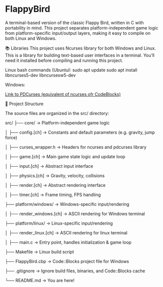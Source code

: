 # FlappyBird

A terminal-based version of the classic Flappy Bird, written in C with portability in mind. This project separates platform-independent game logic from platform-specific input/output layers, making it easy to compile on both Linux and Windows.

📚 Libraries
This project uses Ncurses library for both Windows and Linux. This is a library for building text-based user interfaces in a terminal. You’ll need it installed before compiling and running this project.

Linux bash commands (Ubuntu):
sudo apt update
sudo apt install libncurses5-dev libncursesw5-dev

Windows:

[Link to PDCurses (equivalent of ncurses ofr CodeBlocks)](https://pdcurses.org/)


📁 Project Structure

The source files are organized in the src/ directory:

src/
├── core/ → Platform-independent game logic

│ ├── config.[ch] → Constants and default parameters (e.g. gravity, jump force)

│ ├── curses_wrapper.h  → Headers for ncurses and pdcurses library

│ ├── game.[ch] → Main game state logic and update loop

│ ├── input.[ch] → Abstract input interface

│ ├── physics.[ch] → Gravity, velocity, collisions

│ ├── render.[ch] → Abstract rendering interface

│ ├── timer.[ch] → Frame timing, FPS handling

├── platform/windows/ → Windows-specific input/rendering

│ ├── render_windows.[ch] → ASCII rendering for Windows terminal

├── platform/linux/ → Linux-specific input/rendering

│ ├── render_linux.[ch] → ASCII rendering for linux terminal

│
├── main.c → Entry point, handles initialization & game loop

├── Makefile → Linux build script

├── FlappyBird.cbp → Code::Blocks project file for Windows

├── .gitignore → Ignore build files, binaries, and Code::Blocks cache

└── README.md → You are here!
